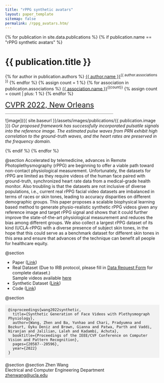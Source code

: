 ```yaml
---
title: "rPPG synthetic avatars"
layout: paper_template
sitemap: false
permalink: /rppg_avatars.htm/
---
```


{% for publication in site.data.publications %}
{% if publication.name == "rPPG synthetic avatars" %}

# {{ publication.title }}

{% for author in publication.authors %} [{{ author.name }}]({{author.link}})<sup>{{ author.associations }}</sup>
{% endfor %}
{% assign count = 1 %}
{% for association in publication.associations %} [{{ association.name }}]({{association.link}})<sup>{{count}}</sup> {% assign count = count | plus: 1 %}
{% endfor %}

<font color="gray" size="5"><a href="https://cvpr2022.thecvf.com/">CVPR 2022, New Orleans</a></font>

<hr class="center" style="width: 70%; color: grey; height: 0.1px; background-color:grey;"/>

![image]({{ site.baseurl }}/assets/images/publications/{{ publication.image }})
*Our proposed framework has successfully incorporated pulsatile signals into the reference image. The estimated pulse waves from PRN exhibit high correlation to the ground-truth waves, and the heart rates are preserved in the frequency
domain.*
<br>

{% endif %}
{% endfor %}

<!--

  1 Abstract
  2 Files
  3 Citations
  4 Press
  5 Contact
  6 FAQ
  7 Media

-->

@section
Accelerated by telemedicine, advances in Remote Photoplethysmography (rPPG) are beginning to offer a viable path toward non-contact physiological measurement. Unfortunately, the datasets for rPPG are limited as they require videos of the human face paired with ground-truth, synchronized heart rate data from a medical-grade health monitor. Also troubling is that the datasets are not inclusive of diverse populations, i.e., current real rPPG facial video datasets are imbalanced in terms of races or skin tones, leading to accuracy disparities on different demographic groups.  This paper proposes a scalable biophysical learning based method to generate physio-realistic synthetic rPPG videos given any reference image and target rPPG signal and shows that it could further improve the state-of-the-art physiological measurement and reduces the bias among different groups. We also collect a largest rPPG dataset of its kind (UCLA-rPPG) with a diverse presence of subject skin tones, in the hope that this could serve as a benchmark dataset for different skin tones in this area and ensure that advances of the technique can benefit all people for healthcare equity.


@section
- Paper ([Link](https://openaccess.thecvf.com/content/CVPR2022/papers/Wang_Synthetic_Generation_of_Face_Videos_With_Plethysmograph_Physiology_CVPR_2022_paper.pdf))
- Real Dataset (Due to IRB protocol, please fill in [Data Request Form](https://docs.google.com/forms/d/e/1FAIpQLSc6rtDlh9G1ZesZSa6eHqcJguXl9aYvbyaoiRlrtAQaOC6Y8Q/viewform?usp=pp_url) for complete dataset.)\
Sample videos available [here](https://drive.google.com/drive/folders/1n0ssQrAIBPYezFGLmMjpOjfEWwTj34hP?usp=sharing)
- Synthetic Dataset ([Link](https://drive.google.com/file/d/1qUM_MVHBGvhFCb8i2IPpguQBgJex9N_8/view?usp=sharing))
- Code ([Link](https://github.com/UCLA-VMG/rppg_synthetic))

@section
<div style="background-color: #f2f2f2; padding: 10px; font-family: monospace; font-size: 12px;">
@inproceedings{wang2022synthetic, <br>
   &nbsp; title={Synthetic Generation of Face Videos with Plethysmograph Physiology}, <br>
   &nbsp; author={Wang, Zhen and Ba, Yunhao and Chari, Pradyumna and Bozkurt, Oyku Deniz and Brown, Gianna and Patwa, Parth and Vaddi, Niranjan and Jalilian, Laleh and Kadambi, Achuta}, <br>
   &nbsp; booktitle={Proceedings of the IEEE/CVF Conference on Computer Vision and Pattern Recognition}, <br>
   &nbsp; pages={20587--20596}, <br>
   &nbsp; year={2022} <br>
}
</div>

@section
@section
Zhen Wang \
Electrical and Computer Engineering Department \
zhenwang@ucla.edu
